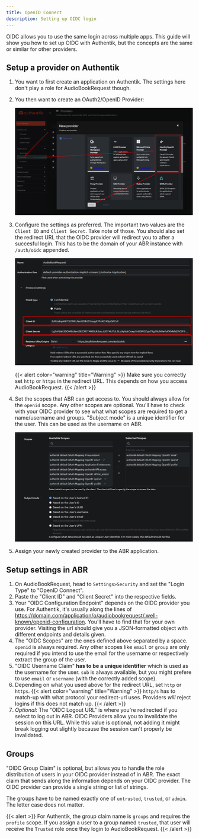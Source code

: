 ```yaml
---
title: OpenID Connect
description: Setting up OIDC login
---
```


OIDC allows you to use the same login across multiple apps. This guide will show
you how to set up OIDC with Authentik, but the concepts are the same or similar
for other providers.

## Setup a provider on Authentik

1.  You want to first create an application on Authentik. The settings here
    don't play a role for AudioBookRequest though.

2.  You then want to create an OAuth2/OpenID Provider:

    ![Authentik OIDC](authentik-oidc.png)

3.  Configure the settings as preferred. The important two values are the
    `Client ID` and `Client Secret`. Take note of those. You should also set the
    redirect URL that the OIDC provider will redirect you to after a succesful
    login. This has to be the domain of your ABR instance with `/auth/oidc`
    appended.

    ![Authentik Provider](authentik-provider.png)

    {{< alert color="warning" title="Warning" >}} Make sure you correctly set
    `http` or `https` in the redirect URL. This depends on how you access
    AudioBookRequest. {{< /alert >}}

4.  Set the scopes that ABR can get access to. You should always allow for the
    `openid` scope. Any other scopes are optional. You'll have to check with
    your OIDC provider to see what what scopes are required to get a
    name/username and groups. "Subject mode" is a unique identifier for the
    user. This can be used as the username on ABR.

    ![Authentik Scopes](authentik-scopes.png)

5.  Assign your newly created provider to the ABR application.

## Setup settings in ABR

1. On AudioBookRequest, head to `Settings>Security` and set the "Login Type" to
   "OpenID Connect".
2. Paste the "Client ID" and "Client Secret" into the respective fields.
3. Your "OIDC Configuration Endpoint" depends on the OIDC provider you use. For
   Authentik, it's usually along the lines of
   https://domain.com/application/o/audiobookrequest/.well-known/openid-configuration.
   You'll have to find that for your own provider. Visiting the url should give
   you a JSON-formatted object with different endpoints and details given.
4. The "OIDC Scopes" are the ones defined above separated by a space. `openid`
   is always required. Any other scopes like `email` or `group` are only
   required if you intend to use the email for the username or respectively
   extract the group of the user.
5. "OIDC Username Claim" **has to be a unique identifier** which is used as the
   username for the user. `sub` is always available, but you might prefere to
   use `email` or `username` (with the correctly added scope).
6. Depending on what you used above for the redirect URL, set `http` or `https`.
   {{< alert color="warning" title="Warning" >}} `http/s` has to match-up with
   what protocol your redirect-url uses. Providers _will_ reject logins if this
   does not match up. {{< /alert >}}
7. _Optional_: The "OIDC Logout URL" is where you're redirected if you select to
   log out in ABR. OIDC Providers allow you to invalidate the session on this
   URL. While this value is optional, not adding it might break logging out
   slightly because the session can't properly be invalidated.

## Groups

"OIDC Group Claim" is optional, but allows you to handle the role distribution
of users in your OIDC provider instead of in ABR. The exact claim that sends
along the information depends on your OIDC provider. The OIDC provider can
provide a single string or list of strings.

The groups have to be named exactly one of `untrusted`, `trusted`, or `admin`.
The letter case does not matter.

{{< alert >}} For Authentik, the group claim name is `groups` and requires the
`profile` scope. If you assign a user to a group named `trusted`, that user will
receive the `Trusted` role once they login to AudioBookRequest. {{< /alert >}}
